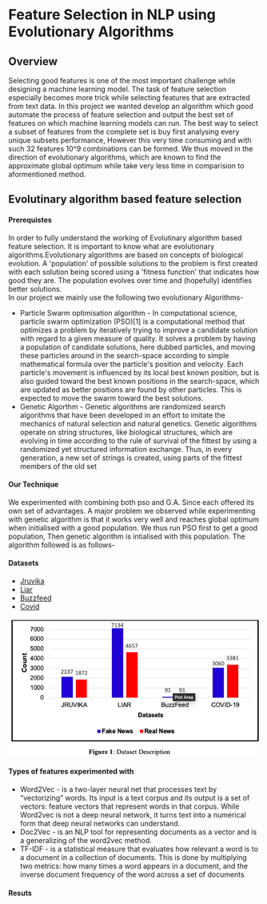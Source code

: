 # Feature Selection in NLP using Evolutionary Algorithms


## Overview
Selecting good features is one of the most important challenge while designing a machine learning model. The task of feature selection especially becomes more trick while selecting features that are extracted from text data. In this project we wanted develop an algorithm which good automate the process of feature selection and output the best set of features on which machine learning models can run. The best way to select a subset of features from the complete set is buy first analysing every unique subsets performance, However this very time consuming and with such 32 features 10^9 combinations can be formed. We thus moved in the direction of evolutionary algorithms, which are known to find the approximate global optimum while take very less time in comparision to aformentioned method.

## Evolutinary algorithm based feature selection
#### Prerequistes
In order to fully understand the working of Evolutinary algorithm based feature selection. It is important to know what are evolutionary algorithms.Evolutionary algorithms are based on concepts of biological evolution. A 'population' of possible solutions to the problem is first created with each solution being scored using a 'fitness function' that indicates how good they are. The population evolves over time and (hopefully) identifies better solutions.<br>
In our project we mainly use the following two evolutionary Algorithms- <br>
* Particle Swarm optimisation algorithm - In computational science, particle swarm optimization (PSO)[1] is a computational method that optimizes a problem by iteratively trying to improve a candidate solution with regard to a given measure of quality. It solves a problem by having a population of candidate solutions, here dubbed particles, and moving these particles around in the search-space according to simple mathematical formula over the particle's position and velocity. Each particle's movement is influenced by its local best known position, but is also guided toward the best known positions in the search-space, which are updated as better positions are found by other particles. This is expected to move the swarm toward the best solutions.
* Genetic Algorthm - Genetic algorithms are randomized search algorithms that have been developed in an effort to imitate the mechanics of natural selection and natural genetics. Genetic algorithms operate on string structures, like biological structures, which are evolving in time according to the rule of survival of the fittest by using a randomized yet structured information exchange. Thus, in every generation, a new set of strings is created, using parts of the fittest members of the old set<br>
#### Our Technique
We experimented with combining both pso and G.A. Since each offered its own set of advantages. A major problem we observed while experimenting with genetic algorithm is that it works very well and reaches global optimum when initialised with a good population. We thus run PSO first to get a good population, Then genetic algorithm is intialised with this population. The algorithm followed is as follows- <br>


#### Datasets
* [Jruvika](https://www.kaggle.com/jruvika/datasets)
* [Liar](https://github.com/thiagorainmaker77/liar_dataset)
* [Buzzfeed](https://www.kaggle.com/sohamohajeri/buzzfeed-news-analysis-and-classification)
* [Covid](https://competitions.codalab.org/competitions/26655)

![Dataset balanced visualisation](https://github.com/AnunayGupta/Feature-Selection-in-NLP-through-Evolutionary-Optimisation-Algorithms/blob/e5092b845fe66e5eda27c6a847dcaa3e8208928b/Static/Screenshot%202021-07-18%20at%201.53.37%20AM.png "This is a sample image.")


#### Types of features experimented with
* Word2Vec - is a two-layer neural net that processes text by “vectorizing” words. Its input is a text corpus and its output is a set of vectors: feature vectors that represent words in that corpus. While Word2vec is not a deep neural network, it turns text into a numerical form that deep neural networks can understand.
* Doc2Vec -  is an NLP tool for representing documents as a vector and is a generalizing of the word2vec method.
* TF-IDF - is a statistical measure that evaluates how relevant a word is to a document in a collection of documents. This is done by multiplying two metrics: how many times a word appears in a document, and the inverse document frequency of the word across a set of documents

#### Resuts

